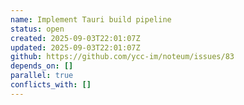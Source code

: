 ```yaml
---
name: Implement Tauri build pipeline
status: open
created: 2025-09-03T22:01:07Z
updated: 2025-09-03T22:01:07Z
github: https://github.com/ycc-im/noteum/issues/83
depends_on: []
parallel: true
conflicts_with: []
---
```



